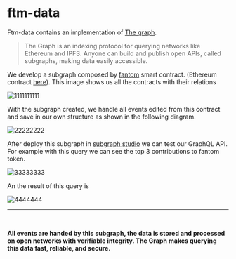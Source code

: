 # ftm-data

Ftm-data contains an implementation of [The graph](https://thegraph.com/en/).

> The Graph is an indexing protocol for querying networks like Ethereum and IPFS. Anyone can build and publish open APIs, called subgraphs, making data easily accessible.

We develop a subgraph composed by [fantom](https://fantom.foundation) smart contract. (Ethereum contract [here](https://etherscan.io/address/0x4e15361fd6b4bb609fa63c81a2be19d873717870)). This image shows us all the contracts with their relations

![1111111111](https://user-images.githubusercontent.com/35499273/155815619-eb0896c1-ea32-4c0a-ba81-d999ae009e68.jpg)

With the subgraph created, we handle all events edited from this contract and save in our own structure as shown in the following diagram.

![22222222](https://user-images.githubusercontent.com/35499273/155815629-0f8ab19f-2ec7-4aba-b367-ff4440f23cad.jpg)

After deploy this subgraph in [subgraph studio](https://thegraph.com/studio/) we can test our GraphQL API. For example with this query we can see the top 3 contributions to fantom token.

![33333333](https://user-images.githubusercontent.com/35499273/155815654-08668a16-0f50-4368-9cf4-5d2fcfde4d8b.png)

An the result of this query is 

![4444444](https://user-images.githubusercontent.com/35499273/155815669-9f4d52fc-a292-448a-9fc9-5a4d5ce57520.png)

<hr>
<br>

**All events are handed by this subgraph, the data is stored and processed on open networks with verifiable integrity. The Graph makes querying this data fast, reliable, and secure.**

<br>
